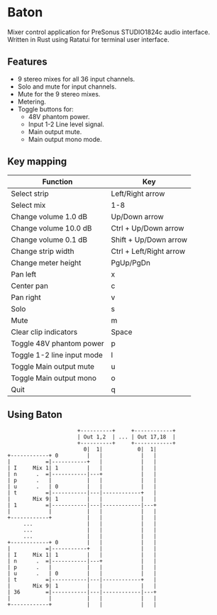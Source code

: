 # Baton
Mixer control application for PreSonus STUDIO1824c audio interface.
Written in Rust using Ratatui for terminal user interface.

## Features
- 9 stereo mixes for all 36 input channels.
- Solo and mute for input channels.
- Mute for the 9 stereo mixes.
- Metering.
- Toggle buttons for:
  - 48V phantom power.
  - Input 1-2 Line level signal.
  - Main output mute.
  - Main output mono mode.

## Key mapping
| Function | Key |
|----------|-----|
| Select strip | Left/Right arrow |
| Select mix | 1-8 |
| Change volume 1.0 dB | Up/Down arrow |
| Change volume 10.0 dB | Ctrl + Up/Down arrow |
| Change volume 0.1 dB | Shift + Up/Down arrow |
| Change strip width | Ctrl + Left/Right arrow |
| Change meter height | PgUp/PgDn |
| Pan left | x |
| Center pan | c |
| Pan right | v |
| Solo | s |
| Mute | m |
| Clear clip indicators | Space |
| Toggle 48V phantom power | p |
| Toggle 1-2 line input mode | l |
| Toggle Main output mute | u |
| Toggle Main output mono | o |
| Quit | q |

## Using Baton

```
                      +----------+     +------------+
                      | Out 1,2  | ... | Out 17,18  |
                      +----------+     +------------+
                        0|  1|           0|  1|
+------------+ 0         |   |            |   |
|           =|-----------+   |            |   |
| I     Mix 1| 1         |   |            |   |
| n      .  =|-----------|---+            |   |
| p      .   |           |   |            |   |
| u      .   | 0         |   |            |   |
| t         =|-----------|---|------------+   |
|       Mix 9| 1         |   |            |   |
| 1         =|-----------|---|------------|---+
|            |           |   |            |   |
+------------+           |   |            |   |
     ...                 |   |            |   |
     ...                 |   |            |   |
     ...                 |   |            |   |
+------------+ 0         |   |            |   |
|           =|-----------+   |            |   |
| I     Mix 1| 1         |   |            |   |
| n      .  =|-----------|---+            |   |
| p      .   |           |   |            |   |
| u      .   | 0         |   |            |   |
| t         =|-----------|---|------------+   |
|       Mix 9| 1         |   |            |   |
| 36        =|-----------|---|------------|---+
|            |           |   |            |   |
+------------+           |   |            |   |

```
